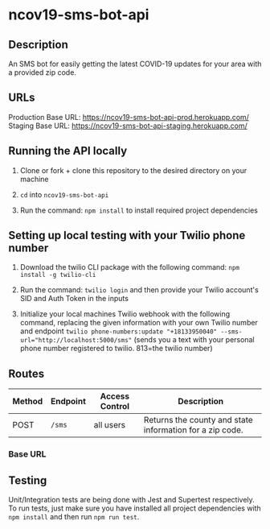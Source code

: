 # ncov19-sms-bot-api

## Description

An SMS bot for easily getting the latest COVID-19 updates for your area with a provided zip code.

## URLs

Production Base URL: https://ncov19-sms-bot-api-prod.herokuapp.com/
Staging Base URL: https://ncov19-sms-bot-api-staging.herokuapp.com/

## Running the API locally

1. Clone or fork + clone this repository to the desired directory on your machine

2. `cd` into `ncov19-sms-bot-api`

3. Run the command:
   `npm install`
   to install required project dependencies

## Setting up local testing with your Twilio phone number

1. Download the twilio CLI package with the following command:
   `npm install -g twilio-cli`

2. Run the command:
   `twilio login`
   and then provide your Twilio account's SID and Auth Token in the inputs

3. Initialize your local machines Twilio webhook with the following command, replacing the given information with your own Twilio number and endpoint
   `twilio phone-numbers:update "+18133950040" --sms-url="http://localhost:5000/sms"` (sends you a text with your personal phone number registered to twilio. 813=the twilio number)

## Routes

| Method | Endpoint | Access Control | Description                                              |
| ------ | -------- | -------------- | -------------------------------------------------------- |
| POST   | `/sms`   | all users      | Returns the county and state information for a zip code. |

### Base URL

## Testing

Unit/Integration tests are being done with Jest and Supertest respectively. To run tests, just make sure you have installed all project dependencies with `npm install` and then run `npm run test`.

